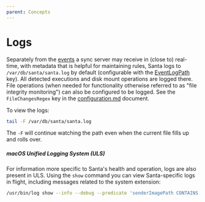```yaml
---
parent: Concepts
---
```


# Logs

Separately from the [events](events.md) a sync server may receive in (close to)
real-time, with metadata that is helpful for maintaining rules, Santa logs to
`/var/db/santa/santa.log` by default (configurable with the [EventLogPath](../deployment/configuration.md)
key). All detected executions and disk mount operations are logged there.
File operations (when needed for functionality otherwise referred to as "file
integrity monitoring") can also be configured to be logged. See the
`FileChangesRegex` key in the [configuration.md](../deployment/configuration.md) document.

To view the logs:

```sh
tail -F /var/db/santa/santa.log
```

The `-F` will continue watching the path even when the current file fills up and
rolls over.

##### macOS Unified Logging System (ULS)

For information more specific to Santa's health and operation, logs are also
present in ULS. Using the `show` command you can view Santa-specific logs in
flight, including messages related to the system extension:

```sh
/usr/bin/log show --info --debug --predicate 'senderImagePath CONTAINS[c] "santa"'
```
